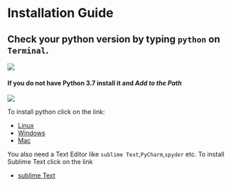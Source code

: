# Installation Guide

## Check your python version by typing `python` on `Terminal`.
![](https://proxy.duckduckgo.com/iu/?u=http%3A%2F%2F3qeqpr26caki16dnhd19sv6by6v.wpengine.netdna-cdn.com%2Fwp-content%2Fuploads%2F2017%2F02%2FPython3-Version.png&f=1&nofb=1)
#### If you do not have Python 3.7 install it and *Add to the Path*
![](https://geekviews.tech/wp-content/uploads/2017/02/pyhton2.png)

To install python click on the link:
* [Linux](https://www.python.org/ftp/python/3.7.4/Python-3.7.4.tar.xz)
* [Windows](https://www.python.org/ftp/python/3.7.4/python-3.7.4-amd64.exe)
* [Mac](https://www.python.org/ftp/python/3.7.4/python-3.7.4-macosx10.9.pkg)

You also need a Text Editor like `sublime Text`,`PyCharm`,`spyder` etc.
To install Sublime Text click on the link
* [sublime Text](https://www.sublimetext.com/3)

